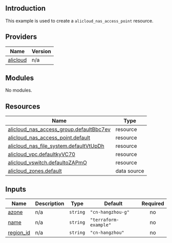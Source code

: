 ## Introduction

This example is used to create a `alicloud_nas_access_point` resource.

<!-- BEGIN_TF_DOCS -->
## Providers

| Name | Version |
|------|---------|
| <a name="provider_alicloud"></a> [alicloud](#provider\_alicloud) | n/a |

## Modules

No modules.

## Resources

| Name | Type |
|------|------|
| [alicloud_nas_access_group.defaultBbc7ev](https://registry.terraform.io/providers/aliyun/alicloud/latest/docs/resources/nas_access_group) | resource |
| [alicloud_nas_access_point.default](https://registry.terraform.io/providers/aliyun/alicloud/latest/docs/resources/nas_access_point) | resource |
| [alicloud_nas_file_system.defaultVtUpDh](https://registry.terraform.io/providers/aliyun/alicloud/latest/docs/resources/nas_file_system) | resource |
| [alicloud_vpc.defaultkyVC70](https://registry.terraform.io/providers/aliyun/alicloud/latest/docs/resources/vpc) | resource |
| [alicloud_vswitch.defaultoZAPmO](https://registry.terraform.io/providers/aliyun/alicloud/latest/docs/resources/vswitch) | resource |
| [alicloud_zones.default](https://registry.terraform.io/providers/aliyun/alicloud/latest/docs/data-sources/zones) | data source |

## Inputs

| Name | Description | Type | Default | Required |
|------|-------------|------|---------|:--------:|
| <a name="input_azone"></a> [azone](#input\_azone) | n/a | `string` | `"cn-hangzhou-g"` | no |
| <a name="input_name"></a> [name](#input\_name) | n/a | `string` | `"terraform-example"` | no |
| <a name="input_region_id"></a> [region\_id](#input\_region\_id) | n/a | `string` | `"cn-hangzhou"` | no |
<!-- END_TF_DOCS -->

